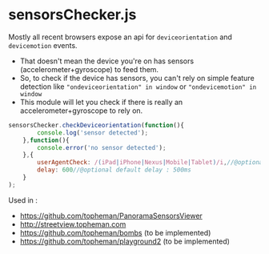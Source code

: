 sensorsChecker.js
=================

Mostly all recent browsers expose an api for `deviceorientation` and `devicemotion` events.

 * That doesn't mean the device you're on has sensors (accelerometer+gyroscope) to feed them.
 * So, to check if the device has sensors, you can't rely on simple feature detection like `"ondeviceorientation" in window` or `"ondevicemotion" in window`
 * This module will let you check if there is really an accelerometer+gyroscope to rely on.

```js
sensorsChecker.checkDeviceorientation(function(){
		console.log('sensor detected');
	},function(){
		console.error('no sensor detected');
	},{
		userAgentCheck: /(iPad|iPhone|Nexus|Mobile|Tablet)/i,//@optional
		delay: 600//@optional default delay : 500ms
	}
);
```

Used in :

* https://github.com/topheman/PanoramaSensorsViewer
* http://streetview.topheman.com
* https://github.com/topheman/bombs (to be implemented)
* https://github.com/topheman/playground2 (to be implemented)